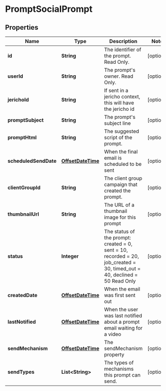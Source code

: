 
# PromptSocialPrompt

## Properties
Name | Type | Description | Notes
------------ | ------------- | ------------- | -------------
**id** | **String** | The identifier of the prompt. Read Only. |  [optional]
**userId** | **String** | The prompt&#39;s owner. Read Only. |  [optional]
**jerichoId** | **String** | If sent in a jericho context, this will have the jericho id |  [optional]
**promptSubject** | **String** | The prompt&#39;s subject line |  [optional]
**promptHtml** | **String** | The suggested script of the prompt. |  [optional]
**scheduledSendDate** | [**OffsetDateTime**](OffsetDateTime.md) | When the final email is scheduled to be sent |  [optional]
**clientGroupId** | **String** | The client group campaign that created the prompt. |  [optional]
**thumbnailUrl** | **String** | The URL of a thumbnail image for this prompt |  [optional]
**status** | **Integer** | The status of the prompt: created &#x3D; 0, sent &#x3D; 10, recorded &#x3D; 20, job_created &#x3D; 30, timed_out &#x3D; 40, declined &#x3D; 50 Read Only |  [optional]
**createdDate** | [**OffsetDateTime**](OffsetDateTime.md) | When the email was first sent out |  [optional]
**lastNotified** | [**OffsetDateTime**](OffsetDateTime.md) | When the user was last notified about a prompt email waiting for a video |  [optional]
**sendMechanism** | [**OffsetDateTime**](OffsetDateTime.md) | The sendMechanism property |  [optional]
**sendTypes** | **List&lt;String&gt;** | The types of mechanisms this prompt can send. |  [optional]




